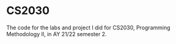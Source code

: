 # CS2030
The code for the labs and project I did for CS2030, Programming Methodology II, in AY 21/22 semester 2.
